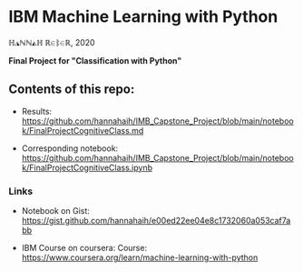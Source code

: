 # IBM Machine Learning with Python


ℍ◮ℕℕ◭ℍ ℝ∈ᛔ∈ℝ, 2020


**Final Project for "Classification with Python"**




## Contents of this repo:

- Results: https://github.com/hannahaih/IMB_Capstone_Project/blob/main/notebook/FinalProjectCognitiveClass.md

- Corresponding notebook: https://github.com/hannahaih/IMB_Capstone_Project/blob/main/notebook/FinalProjectCognitiveClass.ipynb


### Links

- Notebook on Gist: https://gist.github.com/hannahaih/e00ed22ee04e8c1732060a053caf7abb

- IBM Course on coursera: Course: https://www.coursera.org/learn/machine-learning-with-python
